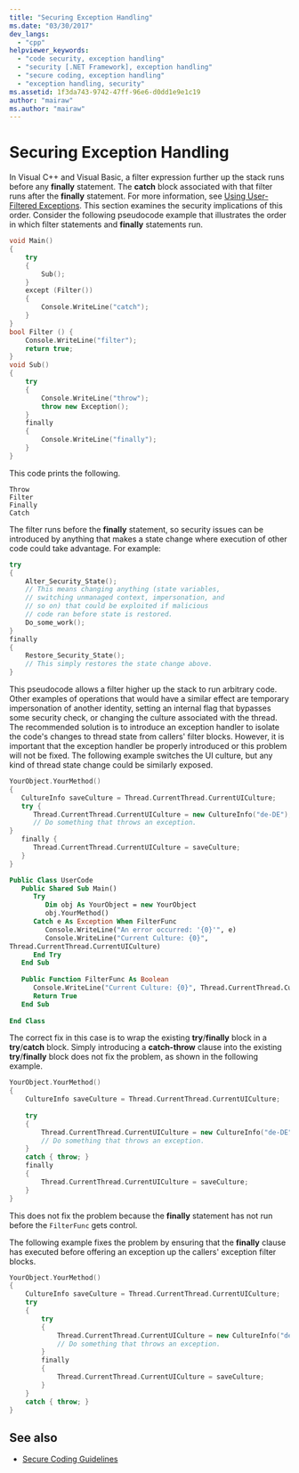 ```yaml
---
title: "Securing Exception Handling"
ms.date: "03/30/2017"
dev_langs: 
  - "cpp"
helpviewer_keywords: 
  - "code security, exception handling"
  - "security [.NET Framework], exception handling"
  - "secure coding, exception handling"
  - "exception handling, security"
ms.assetid: 1f3da743-9742-47ff-96e6-d0dd1e9e1c19
author: "mairaw"
ms.author: "mairaw"
---
```

# Securing Exception Handling
In Visual C++ and Visual Basic, a filter expression further up the stack runs before any **finally** statement. The **catch** block associated with that filter runs after the **finally** statement. For more information, see [Using User-Filtered Exceptions](../../../docs/standard/exceptions/using-user-filtered-exception-handlers.md). This section examines the security implications of this order. Consider the following pseudocode example that illustrates the order in which filter statements and **finally** statements run.  
  
```cpp  
void Main()   
{  
    try   
    {  
        Sub();  
    }   
    except (Filter())   
    {  
        Console.WriteLine("catch");  
    }  
}  
bool Filter () {  
    Console.WriteLine("filter");  
    return true;  
}  
void Sub()   
{  
    try   
    {  
        Console.WriteLine("throw");  
        throw new Exception();  
    }   
    finally   
    {  
        Console.WriteLine("finally");  
    }  
}                        
```  
  
 This code prints the following.  
  
```  
Throw  
Filter  
Finally  
Catch  
```  
  
 The filter runs before the **finally** statement, so security issues can be introduced by anything that makes a state change where execution of other code could take advantage. For example:  
  
```cpp  
try   
{  
    Alter_Security_State();  
    // This means changing anything (state variables,  
    // switching unmanaged context, impersonation, and   
    // so on) that could be exploited if malicious   
    // code ran before state is restored.  
    Do_some_work();  
}   
finally   
{  
    Restore_Security_State();  
    // This simply restores the state change above.  
}  
```  
  
 This pseudocode allows a filter higher up the stack to run arbitrary code. Other examples of operations that would have a similar effect are temporary impersonation of another identity, setting an internal flag that bypasses some security check, or changing the culture associated with the thread. The recommended solution is to introduce an exception handler to isolate the code's changes to thread state from callers' filter blocks. However, it is important that the exception handler be properly introduced or this problem will not be fixed. The following example switches the UI culture, but any kind of thread state change could be similarly exposed.  
  
```cpp  
YourObject.YourMethod()  
{  
   CultureInfo saveCulture = Thread.CurrentThread.CurrentUICulture;  
   try {  
      Thread.CurrentThread.CurrentUICulture = new CultureInfo("de-DE");  
      // Do something that throws an exception.  
}  
   finally {  
      Thread.CurrentThread.CurrentUICulture = saveCulture;  
   }  
}  
```  
  
```vb  
Public Class UserCode  
   Public Shared Sub Main()  
      Try  
         Dim obj As YourObject = new YourObject  
         obj.YourMethod()  
      Catch e As Exception When FilterFunc  
         Console.WriteLine("An error occurred: '{0}'", e)  
         Console.WriteLine("Current Culture: {0}",   
Thread.CurrentThread.CurrentUICulture)  
      End Try  
   End Sub  
  
   Public Function FilterFunc As Boolean  
      Console.WriteLine("Current Culture: {0}", Thread.CurrentThread.CurrentUICulture)  
      Return True  
   End Sub  
  
End Class  
```  
  
 The correct fix in this case is to wrap the existing **try**/**finally** block in a **try**/**catch** block. Simply introducing a **catch-throw** clause into the existing **try**/**finally** block does not fix the problem, as shown in the following example.  
  
```cpp  
YourObject.YourMethod()  
{  
    CultureInfo saveCulture = Thread.CurrentThread.CurrentUICulture;  
  
    try   
    {  
        Thread.CurrentThread.CurrentUICulture = new CultureInfo("de-DE");  
        // Do something that throws an exception.  
    }  
    catch { throw; }  
    finally   
    {  
        Thread.CurrentThread.CurrentUICulture = saveCulture;  
    }  
}  
```  
  
 This does not fix the problem because the **finally** statement has not run before the `FilterFunc` gets control.  
  
 The following example fixes the problem by ensuring that the **finally** clause has executed before offering an exception up the callers' exception filter blocks.  
  
```cpp  
YourObject.YourMethod()  
{  
    CultureInfo saveCulture = Thread.CurrentThread.CurrentUICulture;  
    try    
    {  
        try   
        {  
            Thread.CurrentThread.CurrentUICulture = new CultureInfo("de-DE");  
            // Do something that throws an exception.  
        }  
        finally   
        {  
            Thread.CurrentThread.CurrentUICulture = saveCulture;  
        }  
    }  
    catch { throw; }  
}  
```  
  
## See also
- [Secure Coding Guidelines](../../../docs/standard/security/secure-coding-guidelines.md)
